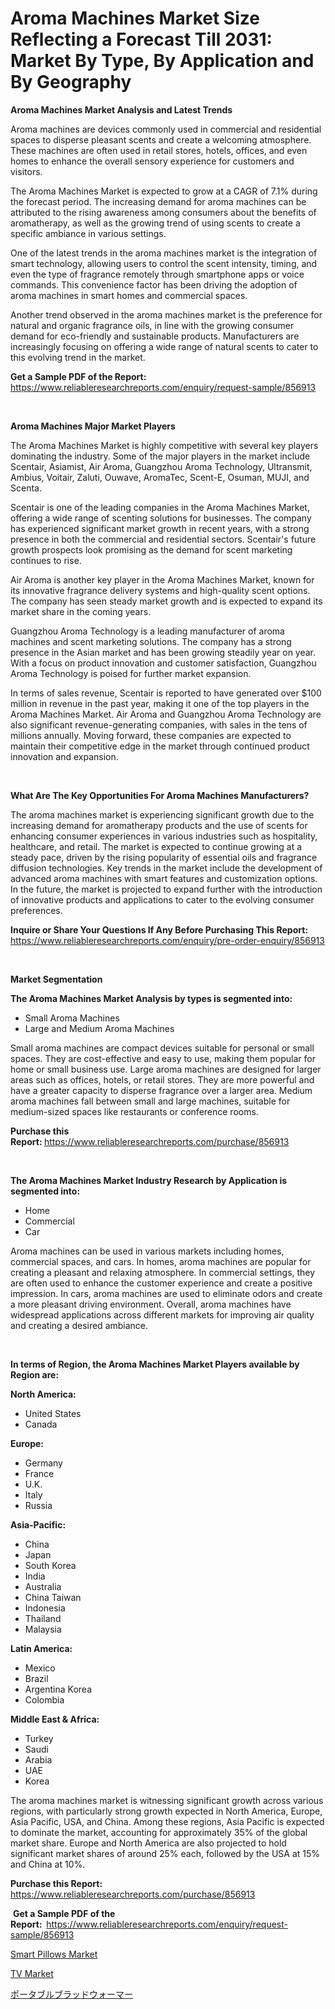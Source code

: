 <p><h1>Aroma Machines Market Size Reflecting a Forecast Till 2031: Market By Type, By Application and By Geography</h1></p><p><strong>Aroma Machines Market Analysis and Latest Trends</strong></p>
<p><p>Aroma machines are devices commonly used in commercial and residential spaces to disperse pleasant scents and create a welcoming atmosphere. These machines are often used in retail stores, hotels, offices, and even homes to enhance the overall sensory experience for customers and visitors.</p><p>The Aroma Machines Market is expected to grow at a CAGR of 7.1% during the forecast period. The increasing demand for aroma machines can be attributed to the rising awareness among consumers about the benefits of aromatherapy, as well as the growing trend of using scents to create a specific ambiance in various settings.</p><p>One of the latest trends in the aroma machines market is the integration of smart technology, allowing users to control the scent intensity, timing, and even the type of fragrance remotely through smartphone apps or voice commands. This convenience factor has been driving the adoption of aroma machines in smart homes and commercial spaces.</p><p>Another trend observed in the aroma machines market is the preference for natural and organic fragrance oils, in line with the growing consumer demand for eco-friendly and sustainable products. Manufacturers are increasingly focusing on offering a wide range of natural scents to cater to this evolving trend in the market.</p></p>
<p><strong>Get a Sample PDF of the Report:&nbsp;</strong> <a href="https://www.reliableresearchreports.com/enquiry/request-sample/856913">https://www.reliableresearchreports.com/enquiry/request-sample/856913</a></p>
<p>&nbsp;</p>
<p><strong>Aroma Machines Major Market Players</strong></p>
<p><p>The Aroma Machines Market is highly competitive with several key players dominating the industry. Some of the major players in the market include Scentair, Asiamist, Air Aroma, Guangzhou Aroma Technology, Ultransmit, Ambius, Voitair, Zaluti, Ouwave, AromaTec, Scent-E, Osuman, MUJI, and Scenta.</p><p>Scentair is one of the leading companies in the Aroma Machines Market, offering a wide range of scenting solutions for businesses. The company has experienced significant market growth in recent years, with a strong presence in both the commercial and residential sectors. Scentair's future growth prospects look promising as the demand for scent marketing continues to rise.</p><p>Air Aroma is another key player in the Aroma Machines Market, known for its innovative fragrance delivery systems and high-quality scent options. The company has seen steady market growth and is expected to expand its market share in the coming years.</p><p>Guangzhou Aroma Technology is a leading manufacturer of aroma machines and scent marketing solutions. The company has a strong presence in the Asian market and has been growing steadily year on year. With a focus on product innovation and customer satisfaction, Guangzhou Aroma Technology is poised for further market expansion.</p><p>In terms of sales revenue, Scentair is reported to have generated over $100 million in revenue in the past year, making it one of the top players in the Aroma Machines Market. Air Aroma and Guangzhou Aroma Technology are also significant revenue-generating companies, with sales in the tens of millions annually. Moving forward, these companies are expected to maintain their competitive edge in the market through continued product innovation and expansion.</p></p>
<p>&nbsp;</p>
<p><strong>What Are The Key Opportunities For Aroma Machines Manufacturers?</strong></p>
<p><p>The aroma machines market is experiencing significant growth due to the increasing demand for aromatherapy products and the use of scents for enhancing consumer experiences in various industries such as hospitality, healthcare, and retail. The market is expected to continue growing at a steady pace, driven by the rising popularity of essential oils and fragrance diffusion technologies. Key trends in the market include the development of advanced aroma machines with smart features and customization options. In the future, the market is projected to expand further with the introduction of innovative products and applications to cater to the evolving consumer preferences.</p></p>
<p><strong>Inquire or Share Your Questions If Any Before Purchasing This Report:</strong> <a href="https://www.reliableresearchreports.com/enquiry/pre-order-enquiry/856913">https://www.reliableresearchreports.com/enquiry/pre-order-enquiry/856913</a></p>
<p>&nbsp;</p>
<p><strong>Market Segmentation</strong></p>
<p><strong>The Aroma Machines Market Analysis by types is segmented into:</strong></p>
<p><ul><li>Small Aroma Machines</li><li>Large and Medium Aroma Machines</li></ul></p>
<p><p>Small aroma machines are compact devices suitable for personal or small spaces. They are cost-effective and easy to use, making them popular for home or small business use. Large aroma machines are designed for larger areas such as offices, hotels, or retail stores. They are more powerful and have a greater capacity to disperse fragrance over a larger area. Medium aroma machines fall between small and large machines, suitable for medium-sized spaces like restaurants or conference rooms.</p></p>
<p><strong>Purchase this Report:&nbsp;</strong><a href="https://www.reliableresearchreports.com/purchase/856913">https://www.reliableresearchreports.com/purchase/856913</a></p>
<p>&nbsp;</p>
<p><strong>The Aroma Machines Market Industry Research by Application is segmented into:</strong></p>
<p><ul><li>Home</li><li>Commercial</li><li>Car</li></ul></p>
<p><p>Aroma machines can be used in various markets including homes, commercial spaces, and cars. In homes, aroma machines are popular for creating a pleasant and relaxing atmosphere. In commercial settings, they are often used to enhance the customer experience and create a positive impression. In cars, aroma machines are used to eliminate odors and create a more pleasant driving environment. Overall, aroma machines have widespread applications across different markets for improving air quality and creating a desired ambiance.</p></p>
<p>&nbsp;</p>
<p><strong>In terms of Region, the Aroma Machines Market Players available by Region are:</strong></p>
<p>
    <p> <strong> North America: </strong>
        <ul>
            <li>United States</li>
            <li>Canada</li>
        </ul>
        </p> 
    <p> <strong> Europe: </strong>
        <ul>
            <li>Germany</li>
            <li>France</li>
            <li>U.K.</li>
            <li>Italy</li>
            <li>Russia</li>
        </ul>
        </p> 
    <p> <strong> Asia-Pacific: </strong>
        <ul>
            <li>China</li>
            <li>Japan</li>
            <li>South Korea</li>
            <li>India</li>
            <li>Australia</li>
            <li>China Taiwan</li>
            <li>Indonesia</li>
            <li>Thailand</li>
            <li>Malaysia</li>
        </ul>
        </p> 
    <p> <strong> Latin America: </strong>
        <ul>
            <li>Mexico</li>
            <li>Brazil</li>
            <li>Argentina Korea</li>
            <li>Colombia</li>
        </ul>
        </p> 
    <p> <strong> Middle East & Africa: </strong>
        <ul>
            <li>Turkey</li>
            <li>Saudi</li>
            <li>Arabia</li>
            <li>UAE</li>
            <li>Korea</li>
        </ul>
    </p>
    </p>
<p><p>The aroma machines market is witnessing significant growth across various regions, with particularly strong growth expected in North America, Europe, Asia Pacific, USA, and China. Among these regions, Asia Pacific is expected to dominate the market, accounting for approximately 35% of the global market share. Europe and North America are also projected to hold significant market shares of around 25% each, followed by the USA at 15% and China at 10%.</p></p>
<p><strong>Purchase this Report: </strong><a href="https://www.reliableresearchreports.com/purchase/856913">https://www.reliableresearchreports.com/purchase/856913</a></p>
<p>&nbsp;<strong>Get a Sample PDF of the Report:&nbsp;&nbsp;</strong><a href="https://www.reliableresearchreports.com/enquiry/request-sample/856913">https://www.reliableresearchreports.com/enquiry/request-sample/856913</a></p>
<p><strong></strong></p>
<p><p><a href="https://github.com/changoleonlaverguenzanoexiste/Market-Research-Report-List-2/blob/main/smart-pillows-market.md">Smart Pillows Market</a></p><p><a href="https://github.com/dimitrishawkinswaynenp91rgz/Market-Research-Report-List-1/blob/main/tv-market.md">TV Market</a></p><p><a href="https://medium.com/@laceyzemlak1/%E3%83%9D%E3%83%BC%E3%82%BF%E3%83%96%E3%83%AB%E8%A1%80%E6%B6%B2%E6%B8%A9%E3%82%81%E5%99%A8%E5%B8%82%E5%A0%B4%E8%AA%BF%E6%9F%BB%E3%83%AC%E3%83%9D%E3%83%BC%E3%83%88-%E3%81%9D%E3%81%AE%E6%AD%B4%E5%8F%B2%E3%81%A82031%E5%B9%B4%E3%81%BE%E3%81%A7%E3%81%AE%E4%BA%88%E6%B8%AC-e20f6cbaf600">ポータブルブラッドウォーマー</a></p></p>